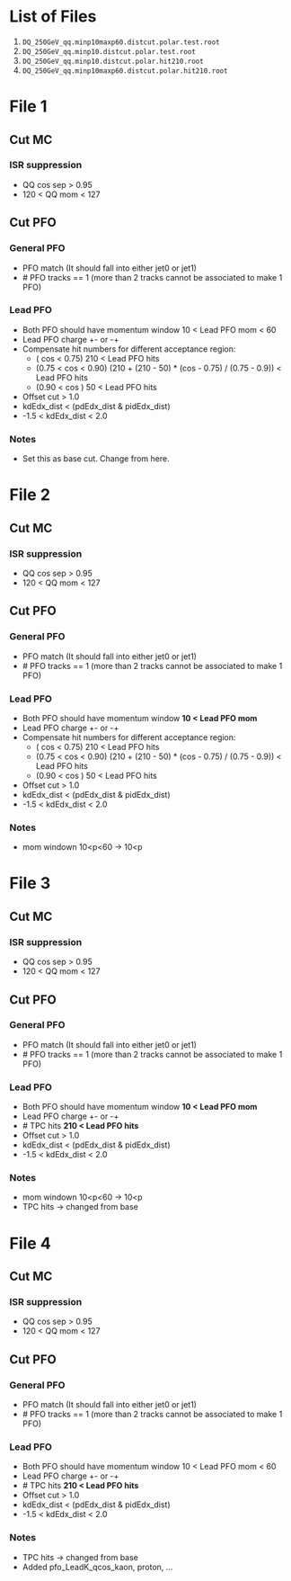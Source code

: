 # List of Files
1. `DQ_250GeV_qq.minp10maxp60.distcut.polar.test.root`
2. `DQ_250GeV_qq.minp10.distcut.polar.test.root`
3. `DQ_250GeV_qq.minp10.distcut.polar.hit210.root`
4. `DQ_250GeV_qq.minp10maxp60.distcut.polar.hit210.root`

# File 1

## Cut MC

### ISR suppression
- QQ cos sep > 0.95
- 120 < QQ mom < 127

## Cut PFO

### General PFO
- PFO match (It should fall into either jet0 or jet1)
- \# PFO tracks == 1 (more than 2 tracks cannot be associated to make 1 PFO)

### Lead PFO
- Both PFO should have momentum window 10 < Lead PFO mom < 60
- Lead PFO charge +- or -+
- Compensate hit numbers for different acceptance region:
  - (       cos < 0.75) 210 < Lead PFO hits
  - (0.75 < cos < 0.90) (210 + (210 - 50) * (cos - 0.75) / (0.75 - 0.9)) < Lead PFO hits
  - (0.90 < cos       )  50 < Lead PFO hits
- Offset cut > 1.0
- kdEdx_dist < (pdEdx_dist & pidEdx_dist)
- -1.5 < kdEdx_dist < 2.0

### Notes
- Set this as base cut. Change from here.


# File 2

## Cut MC

### ISR suppression
- QQ cos sep > 0.95
- 120 < QQ mom < 127

## Cut PFO

### General PFO
- PFO match (It should fall into either jet0 or jet1)
- \# PFO tracks == 1 (more than 2 tracks cannot be associated to make 1 PFO)

### Lead PFO
- Both PFO should have momentum window **10 < Lead PFO mom**
- Lead PFO charge +- or -+
- Compensate hit numbers for different acceptance region:
  - (       cos < 0.75) 210 < Lead PFO hits
  - (0.75 < cos < 0.90) (210 + (210 - 50) * (cos - 0.75) / (0.75 - 0.9)) < Lead PFO hits
  - (0.90 < cos       )  50 < Lead PFO hits
- Offset cut > 1.0
- kdEdx_dist < (pdEdx_dist & pidEdx_dist)
- -1.5 < kdEdx_dist < 2.0

### Notes
- mom windown 10\<p\<60 -> 10\<p 


# File 3

## Cut MC

### ISR suppression
- QQ cos sep > 0.95
- 120 < QQ mom < 127

## Cut PFO

### General PFO
- PFO match (It should fall into either jet0 or jet1)
- \# PFO tracks == 1 (more than 2 tracks cannot be associated to make 1 PFO)

### Lead PFO
- Both PFO should have momentum window **10 < Lead PFO mom**
- Lead PFO charge +- or -+
- \# TPC hits **210 < Lead PFO hits**
- Offset cut > 1.0
- kdEdx_dist < (pdEdx_dist & pidEdx_dist)
- -1.5 < kdEdx_dist < 2.0

### Notes
- mom windown 10\<p\<60 -> 10\<p
- TPC hits -> changed from base


# File 4

## Cut MC

### ISR suppression
- QQ cos sep > 0.95
- 120 < QQ mom < 127

## Cut PFO

### General PFO
- PFO match (It should fall into either jet0 or jet1)
- \# PFO tracks == 1 (more than 2 tracks cannot be associated to make 1 PFO)

### Lead PFO
- Both PFO should have momentum window 10 < Lead PFO mom < 60
- Lead PFO charge +- or -+
- \# TPC hits **210 < Lead PFO hits**
- Offset cut > 1.0
- kdEdx_dist < (pdEdx_dist & pidEdx_dist)
- -1.5 < kdEdx_dist < 2.0

### Notes
- TPC hits -> changed from base
- Added pfo_LeadK_qcos_kaon, proton, ...